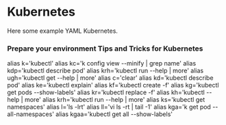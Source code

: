 # Kubernetes

Here some example YAML Kubernetes.

### Prepare your environment Tips and Tricks for Kubernetes

alias k='kubectl'
alias kc='k config view --minify | grep name'
alias kdp='kubectl describe pod'
alias krh='kubectl run --help | more'
alias ugh='kubectl get --help | more'
alias c='clear'
alias kd='kubectl describe pod'
alias ke='kubectl explain'
alias kf='kubectl create -f'
alias kg='kubectl get pods --show-labels'
alias kr='kubectl replace -f'
alias kh='kubectl --help | more'
alias krh='kubectl run --help | more'
alias ks='kubectl get namespaces'
alias l='ls -lrt'
alias ll='vi ls -rt | tail -1'
alias kga='k get pod --all-namespaces'
alias kgaa='kubectl get all --show-labels' 
